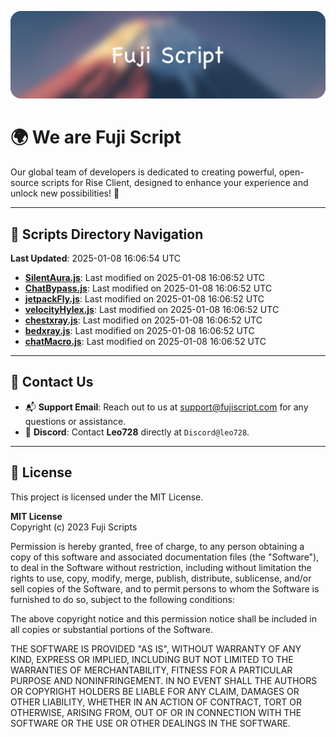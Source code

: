 ![Banner](.github/b.webp)

# 🌍 **We are Fuji Script**

Our global team of developers is dedicated to creating powerful, open-source scripts for Rise Client, designed to enhance your experience and unlock new possibilities! 🌟

---
<!-- SCRIPTS_NAVIGATION_START -->
## 📂 **Scripts Directory Navigation**

**Last Updated**: 2025-01-08 16:06:54 UTC

- **[SilentAura.js](scripts/SilentAura.js)**: Last modified on 2025-01-08 16:06:52 UTC
- **[ChatBypass.js](scripts/ChatBypass.js)**: Last modified on 2025-01-08 16:06:52 UTC
- **[jetpackFly.js](scripts/jetpackFly.js)**: Last modified on 2025-01-08 16:06:52 UTC
- **[velocityHylex.js](scripts/velocityHylex.js)**: Last modified on 2025-01-08 16:06:52 UTC
- **[chestxray.js](scripts/chestxray.js)**: Last modified on 2025-01-08 16:06:52 UTC
- **[bedxray.js](scripts/bedxray.js)**: Last modified on 2025-01-08 16:06:52 UTC
- **[chatMacro.js](scripts/chatMacro.js)**: Last modified on 2025-01-08 16:06:52 UTC

<!-- SCRIPTS_NAVIGATION_END -->

---

## 💬 **Contact Us**  
- 📬 **Support Email**: Reach out to us at [support@fujiscript.com](mailto:support@fujiscript.com) for any questions or assistance.  
- 💬 **Discord**: Contact **Leo728** directly at `Discord@leo728`.

---

## 📜 **License**

This project is licensed under the MIT License.  

**MIT License**  
Copyright (c) 2023 Fuji Scripts  

Permission is hereby granted, free of charge, to any person obtaining a copy of this software and associated documentation files (the "Software"), to deal in the Software without restriction, including without limitation the rights to use, copy, modify, merge, publish, distribute, sublicense, and/or sell copies of the Software, and to permit persons to whom the Software is furnished to do so, subject to the following conditions:  

The above copyright notice and this permission notice shall be included in all copies or substantial portions of the Software.  

THE SOFTWARE IS PROVIDED "AS IS", WITHOUT WARRANTY OF ANY KIND, EXPRESS OR IMPLIED, INCLUDING BUT NOT LIMITED TO THE WARRANTIES OF MERCHANTABILITY, FITNESS FOR A PARTICULAR PURPOSE AND NONINFRINGEMENT. IN NO EVENT SHALL THE AUTHORS OR COPYRIGHT HOLDERS BE LIABLE FOR ANY CLAIM, DAMAGES OR OTHER LIABILITY, WHETHER IN AN ACTION OF CONTRACT, TORT OR OTHERWISE, ARISING FROM, OUT OF OR IN CONNECTION WITH THE SOFTWARE OR THE USE OR OTHER DEALINGS IN THE SOFTWARE.  
